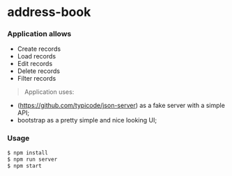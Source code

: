# address-book

### Application allows

* Create records
* Load records
* Edit records
* Delete records
* Filter records

> Application uses:
 - (https://github.com/typicode/json-server) as a fake server with a simple API;
 - bootstrap as a pretty simple and nice looking UI;

### Usage

```sh
$ npm install
$ npm run server
$ npm start
```
